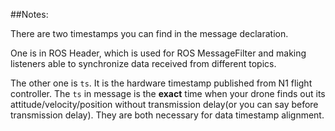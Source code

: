 ##Notes: 


There are two timestamps you can find in the message declaration.


One is in ROS Header, which is used for ROS MessageFilter and making listeners able to synchronize data received from different topics.

The other one is `ts`. It is the hardware timestamp published from N1 flight controller. The `ts` in message is the **exact** time when your drone finds out its attitude/velocity/position without transmission delay(or you can say before transmission delay). They are both necessary for data timestamp alignment.
